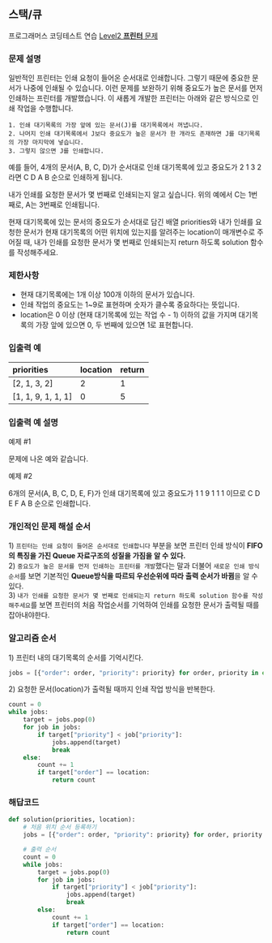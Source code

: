 ## 스택/큐
프로그래머스 코딩테스트 연습 [Level2 **프린터** 문제](https://programmers.co.kr/learn/courses/30/lessons/42587) 

### 문제 설명
일반적인 프린터는 인쇄 요청이 들어온 순서대로 인쇄합니다. 그렇기 때문에 중요한 문서가 나중에 인쇄될 수 있습니다. 이런 문제를 보완하기 위해 중요도가 높은 문서를 먼저 인쇄하는 프린터를 개발했습니다. 이 새롭게 개발한 프린터는 아래와 같은 방식으로 인쇄 작업을 수행합니다.
```
1. 인쇄 대기목록의 가장 앞에 있는 문서(J)를 대기목록에서 꺼냅니다.
2. 나머지 인쇄 대기목록에서 J보다 중요도가 높은 문서가 한 개라도 존재하면 J를 대기목록의 가장 마지막에 넣습니다.
3. 그렇지 않으면 J를 인쇄합니다.
```
예를 들어, 4개의 문서(A, B, C, D)가 순서대로 인쇄 대기목록에 있고 중요도가 2 1 3 2 라면 C D A B 순으로 인쇄하게 됩니다.

내가 인쇄를 요청한 문서가 몇 번째로 인쇄되는지 알고 싶습니다. 위의 예에서 C는 1번째로, A는 3번째로 인쇄됩니다.

현재 대기목록에 있는 문서의 중요도가 순서대로 담긴 배열 priorities와 내가 인쇄를 요청한 문서가 현재 대기목록의 어떤 위치에 있는지를 알려주는 location이 매개변수로 주어질 때, 내가 인쇄를 요청한 문서가 몇 번째로 인쇄되는지 return 하도록 solution 함수를 작성해주세요.

### 제한사항
- 현재 대기목록에는 1개 이상 100개 이하의 문서가 있습니다.
- 인쇄 작업의 중요도는 1~9로 표현하며 숫자가 클수록 중요하다는 뜻입니다.
- location은 0 이상 (현재 대기목록에 있는 작업 수 - 1) 이하의 값을 가지며 대기목록의 가장 앞에 있으면 0, 두 번째에 있으면 1로 표현합니다.

### 입출력 예
|priorities|location|return|
|:---------|:-------|:-----|
| [2, 1, 3, 2] |2|1|
| [1, 1, 9, 1, 1, 1] |0|5|

### 입출력 예 설명
예제 #1

문제에 나온 예와 같습니다.

예제 #2

6개의 문서(A, B, C, D, E, F)가 인쇄 대기목록에 있고 중요도가 1 1 9 1 1 1 이므로 C D E F A B 순으로 인쇄합니다.

### 개인적인 문제 해설 순서
1\) `프린터는 인쇄 요청이 들어온 순서대로 인쇄합니다` 부분을 보면 프린터 인쇄 방식이 **FIFO의 특징을 가진 Queue 자료구조의 성질을 가짐을 알 수 있다.**   
2\) `중요도가 높은 문서를 먼저 인쇄하는 프린터를 개발`했다는 말과 더불어 `새로운 인쇄 방식 순서`를 보면 기본적인 **Queue방식을 따르되 우선순위에 따라 출력 순서가 바뀜**을 알 수 있다.   
3\) `내가 인쇄를 요청한 문서가 몇 번째로 인쇄되는지 return 하도록 solution 함수를 작성해주세요`를 보면 프린터의 처음 작업순서를 기억하여 인쇄를 요청한 문서가 출력될 때를 잡아내야한다.


### 알고리즘 순서
1\) 프린터 내의 대기목록의 순서를 기억시킨다.
```python
jobs = [{"order": order, "priority": priority} for order, priority in enumerate(priorities)]
```

2\) 요청한 문서(location)가 출력될 때까지 인쇄 작업 방식을 반복한다. 
```python
count = 0
while jobs:
    target = jobs.pop(0)
    for job in jobs:
        if target["priority"] < job["priority"]:
            jobs.append(target)
            break
    else:
        count += 1
        if target["order"] == location:
            return count
```

### 해답코드
```python
def solution(priorities, location):
    # 처음 위치 순서 등록하기
    jobs = [{"order": order, "priority": priority} for order, priority in enumerate(priorities)]

    # 출력 순서
    count = 0
    while jobs:
        target = jobs.pop(0)
        for job in jobs:
            if target["priority"] < job["priority"]:
                jobs.append(target)
                break
        else:
            count += 1
            if target["order"] == location:
                return count
```